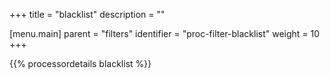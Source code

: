 +++
title = "blacklist"
description = ""

[menu.main]
parent = "filters"
identifier = "proc-filter-blacklist"
weight = 10
+++

{{% processordetails blacklist %}}